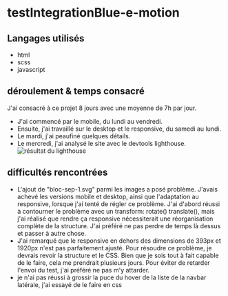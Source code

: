 # testIntegrationBlue-e-motion

## Langages utilisés
- html
- scss
- javascript

## déroulement & temps consacré

J'ai consacré à ce projet 8 jours avec une moyenne de 7h par jour.

- J'ai commencé par le mobile, du lundi au vendredi.
- Ensuite, j'ai travaillé sur le desktop et le responsive, du samedi au lundi.
- Le mardi, j'ai peaufiné quelques détails.
- Le mercredi, j'ai analysé le site avec le devtools lighthouse.
![résultat du lighthouse](chemin/vers/votre/image.png)


## difficultés rencontrées
- L'ajout de "bloc-sep-1.svg" parmi les images a posé problème. J'avais achevé les versions mobile et desktop, ainsi que l'adaptation au responsive, lorsque j'ai tenté de régler ce problème. J'ai d'abord réussi à contourner le problème avec un transform: rotate() translate(), mais j'ai réalisé que rendre ça responsive nécessiterait une réorganisation complète de la structure. J'ai préféré ne pas perdre de temps là dessus et passer à autre chose.
- J'ai remarqué que le responsive en dehors des dimensions de 393px et 1920px n'est pas parfaitement ajusté. Pour résoudre ce problème, je devrais revoir la structure et le CSS. Bien que je sois tout à fait capable de le faire, cela me prendrait plusieurs jours. Pour éviter de retarder l'envoi du test, j'ai préféré ne pas m'y attarder.
- je n'ai pas réussi à grossir la puce du hover de la liste de la navbar latérale, j'ai essayé de le faire en css 
